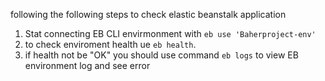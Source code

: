 following the following steps to check elastic beanstalk application

1. Stat connecting EB CLI envirmonment with `eb use 'Baherproject-env'`
2. to check enviroment health ue `eb health`.
3. if health not be "OK" you should use command `eb logs` to view EB environment log and see error
